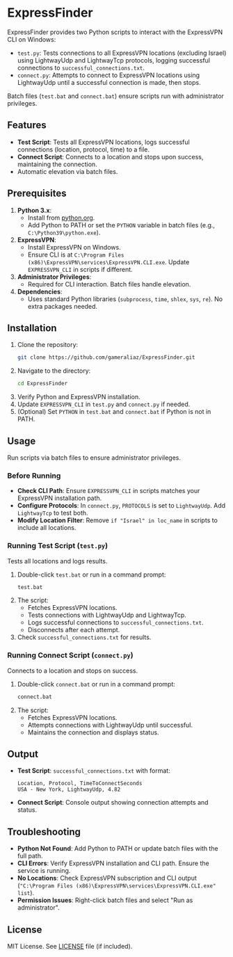 # ExpressFinder

ExpressFinder provides two Python scripts to interact with the ExpressVPN CLI on Windows:
- `test.py`: Tests connections to all ExpressVPN locations (excluding Israel) using LightwayUdp and LightwayTcp protocols, logging successful connections to `successful_connections.txt`.
- `connect.py`: Attempts to connect to ExpressVPN locations using LightwayUdp until a successful connection is made, then stops.

Batch files (`test.bat` and `connect.bat`) ensure scripts run with administrator privileges.

## Features
- **Test Script**: Tests all ExpressVPN locations, logs successful connections (location, protocol, time) to a file.
- **Connect Script**: Connects to a location and stops upon success, maintaining the connection.
- Automatic elevation via batch files.

## Prerequisites
1. **Python 3.x**:
   - Install from [python.org](https://www.python.org/downloads/).
   - Add Python to PATH or set the `PYTHON` variable in batch files (e.g., `C:\Python39\python.exe`).
2. **ExpressVPN**:
   - Install ExpressVPN on Windows.
   - Ensure CLI is at `C:\Program Files (x86)\ExpressVPN\services\ExpressVPN.CLI.exe`. Update `EXPRESSVPN_CLI` in scripts if different.
3. **Administrator Privileges**:
   - Required for CLI interaction. Batch files handle elevation.
4. **Dependencies**:
   - Uses standard Python libraries (`subprocess`, `time`, `shlex`, `sys`, `re`). No extra packages needed.

## Installation
1. Clone the repository:
   ```bash
   git clone https://github.com/gameraliaz/ExpressFinder.git
   ```
2. Navigate to the directory:
   ```bash
   cd ExpressFinder
   ```
3. Verify Python and ExpressVPN installation.
4. Update `EXPRESSVPN_CLI` in `test.py` and `connect.py` if needed.
5. (Optional) Set `PYTHON` in `test.bat` and `connect.bat` if Python is not in PATH.

## Usage
Run scripts via batch files to ensure administrator privileges.

### Before Running
- **Check CLI Path**: Ensure `EXPRESSVPN_CLI` in scripts matches your ExpressVPN installation path.
- **Configure Protocols**: In `connect.py`, `PROTOCOLS` is set to `LightwayUdp`. Add `LightwayTcp` to test both.
- **Modify Location Filter**: Remove `if "Israel" in loc_name` in scripts to include all locations.

### Running Test Script (`test.py`)
Tests all locations and logs results.
1. Double-click `test.bat` or run in a command prompt:
   ```bash
   test.bat
   ```
2. The script:
   - Fetches ExpressVPN locations.
   - Tests connections with LightwayUdp and LightwayTcp.
   - Logs successful connections to `successful_connections.txt`.
   - Disconnects after each attempt.
3. Check `successful_connections.txt` for results.

### Running Connect Script (`connect.py`)
Connects to a location and stops on success.
1. Double-click `connect.bat` or run in a command prompt:
   ```bash
   connect.bat
   ```
2. The script:
   - Fetches ExpressVPN locations.
   - Attempts connections with LightwayUdp until successful.
   - Maintains the connection and displays status.

## Output
- **Test Script**: `successful_connections.txt` with format:
  ```
  Location, Protocol, TimeToConnectSeconds
  USA - New York, LightwayUdp, 4.82
  ```
- **Connect Script**: Console output showing connection attempts and status.

## Troubleshooting
- **Python Not Found**: Add Python to PATH or update batch files with the full path.
- **CLI Errors**: Verify ExpressVPN installation and CLI path. Ensure the service is running.
- **No Locations**: Check ExpressVPN subscription and CLI output (`"C:\Program Files (x86)\ExpressVPN\services\ExpressVPN.CLI.exe" list`).
- **Permission Issues**: Right-click batch files and select "Run as administrator".

## License
MIT License. See [LICENSE](LICENSE) file (if included).